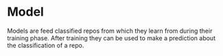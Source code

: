 # Model

Models are feed classified repos from which they learn from during their
training phase. After training they can be used to make a prediction about the
classification of a repo.
